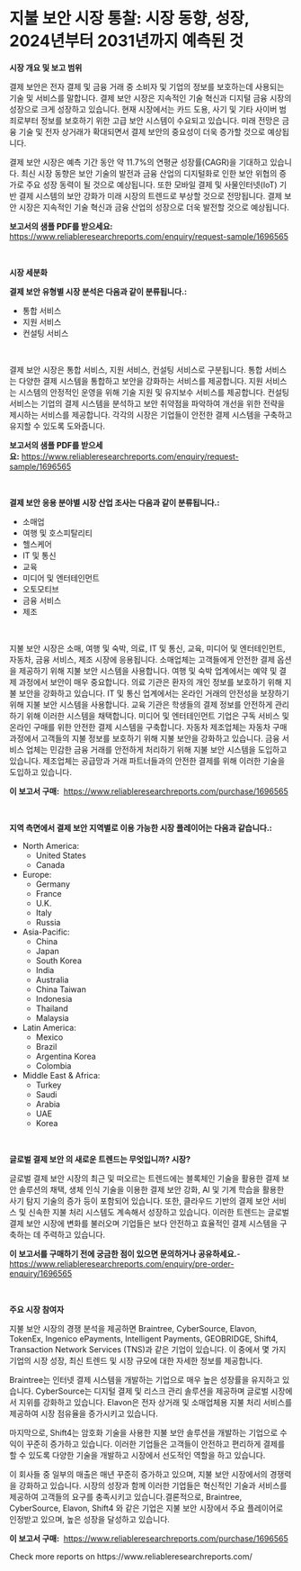 <p><h1>지불 보안 시장 통찰: 시장 동향, 성장, 2024년부터 2031년까지 예측된 것</h1></p><p><strong>시장 개요 및 보고 범위</strong></p>
<p><p>결제 보안은 전자 결제 및 금융 거래 중 소비자 및 기업의 정보를 보호하는데 사용되는 기술 및 서비스를 말합니다. 결제 보안 시장은 지속적인 기술 혁신과 디지털 금융 시장의 성장으로 크게 성장하고 있습니다. 현재 시장에서는 카드 도용, 사기 및 기타 사이버 범죄로부터 정보를 보호하기 위한 고급 보안 시스템이 수요되고 있습니다. 미래 전망은 금융 기술 및 전자 상거래가 확대되면서 결제 보안의 중요성이 더욱 증가할 것으로 예상됩니다.</p><p>결제 보안 시장은 예측 기간 동안 약 11.7%의 연평균 성장률(CAGR)을 기대하고 있습니다. 최신 시장 동향은 보안 기술의 발전과 금융 산업의 디지털화로 인한 보안 위협의 증가로 주요 성장 동력이 될 것으로 예상됩니다. 또한 모바일 결제 및 사물인터넷(IoT) 기반 결제 시스템의 보안 강화가 미래 시장의 트렌드로 부상할 것으로 전망됩니다. 결제 보안 시장은 지속적인 기술 혁신과 금융 산업의 성장으로 더욱 발전할 것으로 예상됩니다.</p></p>
<p><strong>보고서의 샘플 PDF를 받으세요:</strong> <a href="https://www.reliableresearchreports.com/enquiry/request-sample/1696565">https://www.reliableresearchreports.com/enquiry/request-sample/1696565</a></p>
<p>&nbsp;</p>
<p><strong>시장 세분화</strong></p>
<p><strong>결제 보안 유형별 시장 분석은 다음과 같이 분류됩니다.:</strong></p>
<p><ul><li>통합 서비스</li><li>지원 서비스</li><li>컨설팅 서비스</li></ul></p>
<p>&nbsp;</p>
<p><p>결제 보안 시장은 통합 서비스, 지원 서비스, 컨설팅 서비스로 구분됩니다. 통합 서비스는 다양한 결제 시스템을 통합하고 보안을 강화하는 서비스를 제공합니다. 지원 서비스는 시스템의 안정적인 운영을 위해 기술 지원 및 유지보수 서비스를 제공합니다. 컨설팅 서비스는 기업의 결제 시스템을 분석하고 보안 취약점을 파악하여 개선을 위한 전략을 제시하는 서비스를 제공합니다. 각각의 시장은 기업들이 안전한 결제 시스템을 구축하고 유지할 수 있도록 도와줍니다.</p></p>
<p><strong>보고서의 샘플 PDF를 받으세요:</strong>&nbsp;<a href="https://www.reliableresearchreports.com/enquiry/request-sample/1696565">https://www.reliableresearchreports.com/enquiry/request-sample/1696565</a></p>
<p>&nbsp;</p>
<p><strong> 결제 보안 응용 분야별 시장 산업 조사는 다음과 같이 분류됩니다.:</strong></p>
<p><ul><li>소매업</li><li>여행 및 호스피탈리티</li><li>헬스케어</li><li>IT 및 통신</li><li>교육</li><li>미디어 및 엔터테인먼트</li><li>오토모티브</li><li>금융 서비스</li><li>제조</li></ul></p>
<p>&nbsp;</p>
<p><p>지불 보안 시장은 소매, 여행 및 숙박, 의료, IT 및 통신, 교육, 미디어 및 엔터테인먼트, 자동차, 금융 서비스, 제조 시장에 응용됩니다. 소매업체는 고객들에게 안전한 결제 옵션을 제공하기 위해 지불 보안 시스템을 사용합니다. 여행 및 숙박 업계에서는 예약 및 결제 과정에서 보안이 매우 중요합니다. 의료 기관은 환자의 개인 정보를 보호하기 위해 지불 보안을 강화하고 있습니다. IT 및 통신 업계에서는 온라인 거래의 안전성을 보장하기 위해 지불 보안 시스템을 사용합니다. 교육 기관은 학생들의 결제 정보를 안전하게 관리하기 위해 이러한 시스템을 채택합니다. 미디어 및 엔터테인먼트 기업은 구독 서비스 및 온라인 구매를 위한 안전한 결제 시스템을 구축합니다. 자동차 제조업체는 자동차 구매 과정에서 고객들의 지불 정보를 보호하기 위해 지불 보안을 강화하고 있습니다. 금융 서비스 업체는 민감한 금융 거래를 안전하게 처리하기 위해 지불 보안 시스템을 도입하고 있습니다. 제조업체는 공급망과 거래 파트너들과의 안전한 결제를 위해 이러한 기술을 도입하고 있습니다.</p></p>
<p><strong>이 보고서 구매:</strong>&nbsp; <a href="https://www.reliableresearchreports.com/purchase/1696565">https://www.reliableresearchreports.com/purchase/1696565</a></p>
<p>&nbsp;</p>
<p><strong>지역 측면에서 결제 보안 지역별로 이용 가능한 시장 플레이어는 다음과 같습니다.:</strong></p>
<p><ul>
    <li>
        North America:
        <ul>
            <li>United States</li>
            <li>Canada</li>
        </ul>
    </li>
    <li>
        Europe:
        <ul>
            <li>Germany</li>
            <li>France</li>
            <li>U.K.</li>
            <li>Italy</li>
            <li>Russia</li>
        </ul>
    </li>
    <li>
        Asia-Pacific:
        <ul>
            <li>China</li>
            <li>Japan</li>
            <li>South Korea</li>
            <li>India</li>
            <li>Australia</li>
            <li>China Taiwan</li>
            <li>Indonesia</li>
            <li>Thailand</li>
            <li>Malaysia</li>
        </ul>
    </li>
    <li>
        Latin America:
        <ul>
            <li>Mexico</li>
            <li>Brazil</li>
            <li>Argentina Korea</li>
            <li>Colombia</li>
        </ul>
    </li>
    <li>
        Middle East & Africa:
        <ul>
            <li>Turkey</li>
            <li>Saudi</li>
            <li>Arabia</li>
            <li>UAE</li>
            <li>Korea</li>
        </ul>
    </li>
    </ul></p>
<p>&nbsp;</p>
<p><strong>글로벌 결제 보안 의 새로운 트렌드는 무엇입니까? 시장?</strong></p>
<p><p>글로벌 결제 보안 시장의 최근 및 떠오르는 트렌드에는 블록체인 기술을 활용한 결제 보안 솔루션의 채택, 생체 인식 기술을 이용한 결제 보안 강화, AI 및 기계 학습을 활용한 사기 탐지 기술의 증가 등이 포함되어 있습니다. 또한, 클라우드 기반의 결제 보안 서비스 및 신속한 지불 처리 시스템도 계속해서 성장하고 있습니다. 이러한 트렌드는 글로벌 결제 보안 시장에 변화를 불러오며 기업들은 보다 안전하고 효율적인 결제 시스템을 구축하는 데 주력하고 있습니다.</p></p>
<p><strong>이 보고서를 구매하기 전에 궁금한 점이 있으면 문의하거나 공유하세요.</strong>- <a href="https://www.reliableresearchreports.com/enquiry/pre-order-enquiry/1696565">https://www.reliableresearchreports.com/enquiry/pre-order-enquiry/1696565</a></p>
<p>&nbsp;</p>
<p><strong>주요 시장 참여자</strong></p>
<p><p>지불 보안 시장의 경쟁 분석을 제공하면 Braintree, CyberSource, Elavon, TokenEx, Ingenico ePayments, Intelligent Payments, GEOBRIDGE, Shift4, Transaction Network Services (TNS)과 같은 기업이 있습니다. 이 중에서 몇 가지 기업의 시장 성장, 최신 트렌드 및 시장 규모에 대한 자세한 정보를 제공합니다.</p><p>Braintree는 인터넷 결제 시스템을 개발하는 기업으로 매우 높은 성장률을 유지하고 있습니다. CyberSource는 디지털 결제 및 리스크 관리 솔루션을 제공하며 글로벌 시장에서 지위를 강화하고 있습니다. Elavon은 전자 상거래 및 소매업체용 지불 처리 서비스를 제공하여 시장 점유율을 증가시키고 있습니다.</p><p>마지막으로, Shift4는 암호화 기술을 사용한 지불 보안 솔루션을 개발하는 기업으로 수익이 꾸준히 증가하고 있습니다. 이러한 기업들은 고객들이 안전하고 편리하게 결제를 할 수 있도록 다양한 기술을 개발하고 시장에서 선도적인 역할을 하고 있습니다.</p><p>이 회사들 중 일부의 매출은 매년 꾸준히 증가하고 있으며, 지불 보안 시장에서의 경쟁력을 강화하고 있습니다. 시장의 성장과 함께 이러한 기업들은 혁신적인 기술과 서비스를 제공하여 고객들의 요구를 충족시키고 있습니다.결론적으로, Braintree, CyberSource, Elavon, Shift4 와 같은 기업은 지불 보안 시장에서 주요 플레이어로 인정받고 있으며, 높은 성장을 달성하고 있습니다.</p></p>
<p><strong>이 보고서 구매:</strong>&nbsp;&nbsp;<a href="https://www.reliableresearchreports.com/purchase/1696565">https://www.reliableresearchreports.com/purchase/1696565</a></p>
<p>Check more reports on https://www.reliableresearchreports.com/</p>
